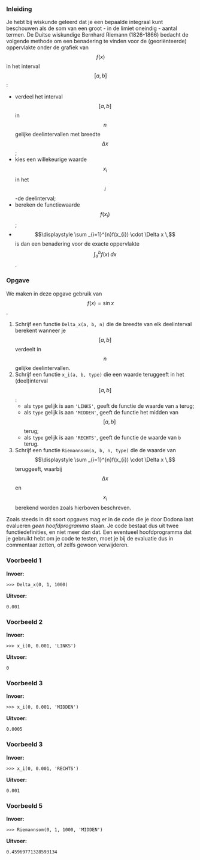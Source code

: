 ### Inleiding

Je hebt bij wiskunde geleerd dat je een bepaalde integraal kunt beschouwen als de som van een groot - in de limiet oneindig - aantal termen. De Duitse wiskundige Bernhard Riemann (1826-1866) bedacht de volgende methode om een benadering te vinden voor de (georiënteerde) oppervlakte onder de grafiek van $$f(x)$$ in het interval $$[a,b]$$:
* verdeel het interval $$[a,b]$$ in $$n$$ gelijke deelintervallen met breedte $$\Delta x$$;
* kies een willekeurige waarde $$x_{i}$$ in het $$i$$-de deelinterval;
* bereken de functiewaarde $$f(x_{i})$$;
* $$\displaystyle \sum _{i=1}^{n}f(x_{i}) \cdot \Delta x \,$$ is dan een benadering voor de exacte oppervlakte $$\displaystyle \int _{a}^{b} f(x) \, dx$$.

### Opgave

We maken in deze opgave gebruik van $$f(x) = \sin x$$.

1. Schrijf een functie `Delta_x(a, b, n)` die de breedte van elk deelinterval berekent wanneer je $$[a,b]$$ verdeelt in $$n$$ gelijke deelintervallen.
2. Schrijf een functie `x_i(a, b, type)` die een waarde teruggeeft in het (deel)interval $$[a,b]$$:
    * als `type` gelijk is aan `'LINKS'`, geeft de functie de waarde van `a` terug;
    * als `type` gelijk is aan `'MIDDEN'`, geeft de functie het midden van $$[a,b]$$ terug;
    * als `type` gelijk is aan `'RECHTS'`, geeft de functie de waarde van `b` terug.
3. Schrijf een functie `Riemannsom(a, b, n, type)` die de waarde van $$\displaystyle \sum _{i=1}^{n}f(x_{i}) \cdot \Delta x \,$$ teruggeeft, waarbij $$\Delta x$$ en $$x_i$$ berekend worden zoals hierboven beschreven.

Zoals steeds in dit soort opgaves mag er in de code die je door Dodona laat evalueren *geen hoofdprogramma* staan. Je code bestaat dus uit twee functiedefinities, en niet meer dan dat. Een eventueel hoofdprogramma dat je gebruikt hebt om je code te testen, moet je bij de evaluatie dus in commentaar zetten, of zelfs gewoon verwijderen.
 
### Voorbeeld 1

**Invoer:**

    >>> Delta_x(0, 1, 1000)

**Uitvoer:**

    0.001

### Voorbeeld 2

**Invoer:**

    >>> x_i(0, 0.001, 'LINKS')

**Uitvoer:**

    0

### Voorbeeld 3

**Invoer:**

    >>> x_i(0, 0.001, 'MIDDEN')

**Uitvoer:**

    0.0005

### Voorbeeld 3

**Invoer:**

    >>> x_i(0, 0.001, 'RECHTS')

**Uitvoer:**

    0.001

### Voorbeeld 5

**Invoer:**

    >>> Riemannsom(0, 1, 1000, 'MIDDEN')

**Uitvoer:**

    0.45969771328593134
    